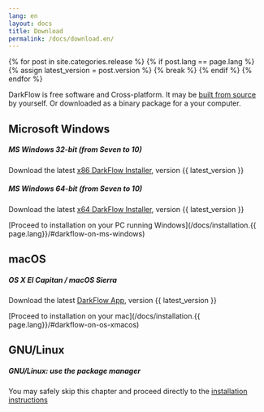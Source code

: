 ```yaml
---
lang: en
layout: docs
title: Download
permalink: /docs/download.en/
---
```


{% for post in site.categories.release %}
{%   if post.lang == page.lang %}
{%     assign latest_version = post.version %}
{%     break %}
{%   endif %}
{% endfor %}

DarkFlow is free software and Cross-platform. It may be [built from source](/docs/build.{{page.lang}}/) by yourself. Or downloaded as a binary package for a your computer.

## Microsoft Windows

<div class="note info">
  <h5>MS Windows 32-bit (from Seven to 10)</h5>
  <p>Download the latest <a href="http://darkflow.org/download/windows/setup-darkflow-{{ latest_version }}-x86.exe">x86 DarkFlow Installer</a>, version {{ latest_version }}</p>
</div>

<div class="note info">
  <h5>MS Windows 64-bit (from Seven to 10)</h5>
  <p>Download the latest <a href="http://darkflow.org/download/windows/setup-darkflow-{{ latest_version }}-x64.exe">x64 DarkFlow Installer</a>, version {{ latest_version }}</p>
</div>

[Proceed to installation on your PC running Windows](/docs/installation.{{ page.lang}}/#darkflow-on-ms-windows)

## macOS

<div class="note info">
  <h5>OS X El Capitan / macOS Sierra</h5>
  <p>Download the latest <a href="http://darkflow.org/download/osx/darkflow-{{ latest_version }}.dmg">DarkFlow App</a>, version {{ latest_version }}</p>
</div>

[Proceed to installation on your mac](/docs/installation.{{ page.lang}}/#darkflow-on-os-xmacos)

## GNU/Linux

<div class="note">
  <h5>GNU/Linux: use the package manager</h5>
  <p>You may safely skip this chapter and proceed directly to the <a href="/docs/installation.en/#darkflow-on-gnulinux">installation instructions</a></p>
</div>

